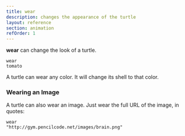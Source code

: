 ```yaml
---
title: wear
description: changes the appearance of the turtle
layout: reference
section: animation
refOrder: 1
---
```


<b>wear</b> can change the look of a turtle.

<code class="jumbo" data-before="bk 20" data-after="fd 20">wear <span data-dfn="color">tomato</span></code>

A turtle can wear any color.  It will change its shell to
that color.

<h3>Wearing an Image</h3>

A turtle can also wear an image.
Just wear the full URL of the image, in quotes:

<code class="jumbo" data-after="fd 100; rt 360">wear <span data-dfn="color">"http:&#47;/gym.pencilcode.net/images/brain.png"</span></code>

